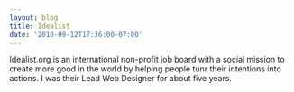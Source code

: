 ```yaml
---
layout: blog
title: Idealist
date: '2018-09-12T17:36:00-07:00'
---
```

Idealist.org is an international non-profit job board with a social mission to create more good in the world by helping people tunr their intentions into actions. I was their Lead Web Designer for about five years.
